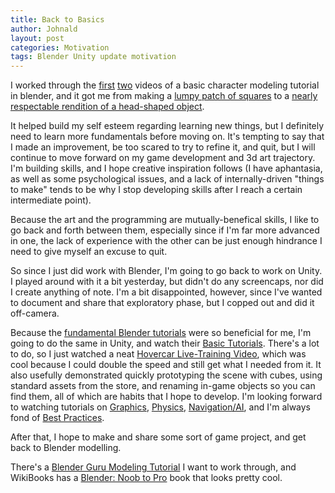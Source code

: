 ```yaml
---
title: Back to Basics
author: Johnald
layout: post
categories: Motivation
tags: Blender Unity update motivation
---
```

I worked through the [first](https://www.youtube.com/watch?v=0QT1GNMevfc&t=599s) [two](https://www.youtube.com/watch?v=VswCmVMLiEE&t=7s) videos of a basic character modeling tutorial in blender, and it got me from making a [lumpy patch of squares](https://www.youtube.com/watch?v=ixOWlxha1fg) to a [nearly respectable rendition of a head-shaped object](https://www.youtube.com/watch?v=6UGMWChCSzc&t=1s).

It helped build my self esteem regarding learning new things, but I definitely need to learn more fundamentals before moving on. It's tempting to say that I made an improvement, be too scared to try to refine it, and quit, but I will continue to move forward on my game development and 3d art trajectory. I'm building skills, and I hope creative inspiration follows (I have aphantasia, as well as some psychological issues, and a lack of internally-driven "things to make" tends to be why I stop developing skills after I reach a certain intermediate point).

Because the art and the programming are mutually-benefical skills, I like to go back and forth between them, especially since if I'm far more advanced in one, the lack of experience with the other can be just enough hindrance I need to give myself an excuse to quit.

So since I just did work with Blender, I'm going to go back to work on Unity. I played around with it a bit yesterday, but didn't do any screencaps, nor did I create anything of note. I'm a bit disappointed, however, since I've wanted to document and share that exploratory phase, but I copped out and did it off-camera.

Because the [fundamental Blender tutorials](https://www.youtube.com/playlist?list=PLa1F2ddGya_8V90Kd5eC5PeBjySbXWGK1) were so beneficial for me, I'm going to do the same in Unity, and watch their [Basic Tutorials](https://unity3d.com/learn/tutorials). There's a lot to do, so I just watched a neat [Hovercar Live-Training Video](https://unity3d.com/learn/tutorials/modules/beginner/live-training-archive/hover-car-physics?playlist=17120), which was cool because I could double the speed and still get what I needed from it. It also usefully demonstrated quickly prototyping the scene with cubes, using standard assets from the store, and renaming in-game objects so you can find them, all of which are habits that I hope to develop. I'm looking forward to watching tutorials on [Graphics](https://unity3d.com/learn/tutorials/s/graphics), [Physics](https://unity3d.com/learn/tutorials/s/physics), [Navigation/AI](https://unity3d.com/learn/tutorials/s/navigation), and I'm always fond of [Best Practices](https://unity3d.com/learn/tutorials/s/best-practices).

After that, I hope to make and share some sort of game project, and get back to Blender modelling.

There's a [Blender Guru Modeling Tutorial](https://www.youtube.com/watch?v=yi87Dap_WOc) I want to work through, and WikiBooks has a [Blender: Noob to Pro](https://en.wikibooks.org/wiki/Blender_3D:_Noob_to_Pro) book that looks pretty cool.
